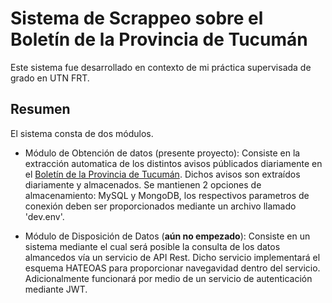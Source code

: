 # Sistema de Scrappeo sobre el Boletín de la Provincia de Tucumán

Este sistema fue desarrollado en contexto de mi práctica supervisada de grado en UTN FRT. 

## Resumen

El sistema consta de dos módulos. 
* Módulo de Obtención de datos (presente proyecto): Consiste en la extracción automatica de los distintos avisos públicados diariamente en el [Boletín de la Provincia de Tucumán](https://boletin.tucuman.gov.ar). Dichos avisos son extraídos diariamente y almacenados. Se mantienen 2 opciones de almacenamiento: MySQL y MongoDB, los respectivos parametros de conexión deben ser proporcionados mediante un archivo llamado 'dev.env'.

* Módulo de Disposición de Datos (__aún no empezado__): Consiste en un sistema mediante el cual será posible la consulta de los datos almancedos vía un servicio de API Rest. Dicho servicio implementará el esquema HATEOAS para proporcionar navegavidad dentro del servicio. Adicionalmente funcionará por medio de un servicio de autenticación mediante JWT.



